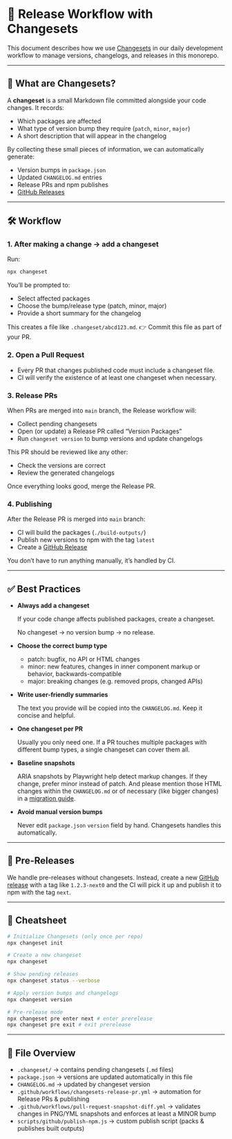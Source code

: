 # 🚢 Release Workflow with Changesets

This document describes how we use [Changesets](https://github.com/changesets/changesets) in our daily development workflow to manage versions, changelogs, and releases in this monorepo.

---

## 📖 What are Changesets?

A **changeset** is a small Markdown file committed alongside your code changes. It records:

- Which packages are affected
- What type of version bump they require (`patch`, `minor`, `major`)
- A short description that will appear in the changelog

By collecting these small pieces of information, we can automatically generate:

- Version bumps in `package.json`
- Updated `CHANGELOG.md` entries
- Release PRs and npm publishes
- [GitHub Releases](https://github.com/db-ux-design-system/astro/releases)

---

## 🛠 Workflow

### 1. After making a change → add a changeset

Run:

```bash
npx changeset
```

You’ll be prompted to:

- Select affected packages
- Choose the bump/release type (patch, minor, major)
- Provide a short summary for the changelog

This creates a file like `.changeset/abcd123.md`.
👉 Commit this file as part of your PR.

### 2. Open a Pull Request

- Every PR that changes published code must include a changeset file.
- CI will verify the existence of at least one changeset when necessary.

### 3. Release PRs

When PRs are merged into `main` branch, the Release workflow will:

- Collect pending changesets
- Open (or update) a Release PR called “Version Packages”
- Run `changeset version` to bump versions and update changelogs

This PR should be reviewed like any other:

- Check the versions are correct
- Review the generated changelogs

Once everything looks good, merge the Release PR.

### 4. Publishing

After the Release PR is merged into `main` branch:

- CI will build the packages (`./build-outputs/`)
- Publish new versions to npm with the tag `latest`
- Create a [GitHub Release](https://github.com/db-ux-design-system/astro/releases)

You don’t have to run anything manually, it’s handled by CI.

---

## ✅ Best Practices

- **Always add a changeset**

    If your code change affects published packages, create a changeset.

    No changeset → no version bump → no release.

- **Choose the correct bump type**
    - patch: bugfix, no API or HTML changes
    - minor: new features, changes in inner component markup or behavior, backwards-compatible
    - major: breaking changes (e.g. removed props, changed APIs)

- **Write user-friendly summaries**

    The text you provide will be copied into the `CHANGELOG.md`. Keep it concise and helpful.

- **One changeset per PR**

    Usually you only need one. If a PR touches multiple packages with different bump types, a single changeset can cover them all.

- **Baseline snapshots**

    ARIA snapshots by Playwright help detect markup changes. If they change, prefer minor instead of patch.
    And please mention those HTML changes within the `CHANGELOG.md` or of necessary (like bigger changes) in a [migration guide](https://github.com/db-ux-design-system/astro/tree/main/docs/migration).

- **Avoid manual version bumps**

    Never edit `package.json` `version` field by hand. Changesets handles this automatically.

---

## 🚧 Pre-Releases

We handle pre-releases without changesets.
Instead, create a new [GitHub release](https://github.com/db-ux-design-system/astro/releases/new)
with a tag like `1.2.3-next0` and the CI will pick it up and publish it to npm with the tag `next`.


---


## 🔑 Cheatsheet

```bash
# Initialize Changesets (only once per repo)
npx changeset init

# Create a new changeset
npx changeset

# Show pending releases
npx changeset status --verbose

# Apply version bumps and changelogs
npx changeset version

# Pre-release mode
npx changeset pre enter next # enter prerelease
npx changeset pre exit # exit prerelease
```

---

## 📂 File Overview

- `.changeset/` → contains pending changesets (`.md` files)
- `package.json` → versions are updated automatically in this file
- `CHANGELOG.md` → updated by changeset version
- `.github/workflows/changesets-release-pr.yml` → automation for Release PRs & publishing
- `.github/workflows/pull-request-snapshot-diff.yml` → validates changes in PNG/YML snapshots and enforces at least a MINOR bump
- `scripts/github/publish-npm.js` → custom publish script (packs & publishes built outputs)
